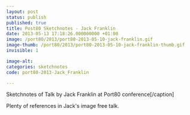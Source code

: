 ```yaml
---
layout: post
status: publish
published: true
title: Post80 Sketchnotes - Jack Franklin
date: 2013-05-13 17:18:26.000000000 +01:00
image: /port80/2013/port80-2013-05-10-jack-franklin.gif
image-thumb: /port80/2013/port80-2013-05-10-jack-franklin-thumb.gif
invisible: 1

image-alt: 
categories: sketchnotes
code: port80-2013-Jack_Franklin  

---
```


Sketchnotes of Talk by Jack Franklin at Port80 conference[/caption]

Plenty of references in Jack's image free talk.
